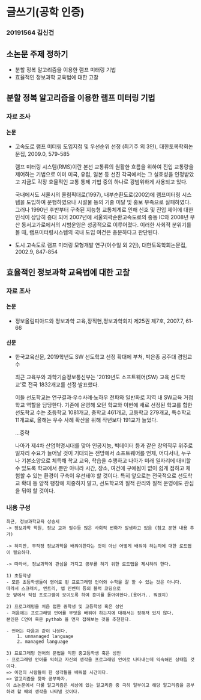 # 글쓰기(공학 인증)

### 20191564 김신건

## 소논문 주제 정하기

- 분할 정복 알고리즘을 이용한 램프 미터링 기법
- 효율적인 정보과학 교육법에 대한 고찰


## 분할 정복 알고리즘을 이용한 램프 미터링 기법

### 자료 조사

#### 논문

- 고속도로 램프 미터링 도입지점 및 우선순위 선정 (최기주 외 3인), 대한토목학회논문집, 2009.0, 579-585

    램프 미터링 시스템(RMS)이란 본선 교통류의 원활한 흐름을 위하여 진입 교통량을 제어하는 기법으로 이미 미국, 유럽, 일본 등 선진 각국에서는 그 실효성을 인정받았고 지금도 각장 효율적인 교통 통제 기법 중의 하나로 광범위하게 사용되고 있다.

    국내에서도 서울시의 올림픽대로(1997), 내부순환도로(2002)에 램프미터링 시스템을 도입하여 운행하였으나 시설물 등의 기줄 미달 및 홍보 부족으로 실패하였다.
    그러나 1990년 후반부터 구축된 지능형 교통체계로 인해 신호 및 진입 제어에 대한 인식이 상당히 증대 되어 2007년에 서울외곽순환고속도로의 중동 IC와 2008년 부산 동서고가로에서의 시범운영은 성공적으로 이루어졌다. 
    이러한 사회적 분위기를 볼 때, 램프미터링시스템의 국내 도입 여건은 충분하다고 판단된다.

- 도시 고속도로 램프 미터링 모형개발 연구(이수일 외 2인), 대한토목학회논문집, 2002.9, 847-854


## 효율적인 정보과학 교육법에 대한 고찰

### 자료 조사

#### 논문
- 정보올림피아드와 정보과학 교육,장직현,정보과학회지 제25권 제7호, 2007.7, 61-66


#### 신문

-  한국교육신문, 2019학년도 SW 선도학교 선정 확대에 부쳐, 박은종 공주대 겸임교수

    최근 교육부와 과학기술정보통신부는 '2019년도 소프트웨어(SW) 교육 선도학교'로 전국 1832개교를 선정·발표했다.

    이들 선도학교는 연구결과·우수사례·노하우 전파와 일반화로 지역 내 SW교육 거점학교 역할을 담당한다.
    기존에 운영해 오던 학교와 이번에 새로 선정된 학교를 합한 선도학교 수는 초등학교 1081개교, 중학교 461개교, 고등학교 279개교, 특수학교 11개교로, 올해는 우수 사례 확산을 위해 작년보다 191교가 늘었다.

    ...중략

    나아가 제4차 산업혁명시대를 맞아 인공지능, 빅데이터 등과 같은 창의직무 위주로 일자리 수요가 늘어날 것이 기대되는 전망에서 소프트웨어를 언제, 어디서나, 누구나 기본소양으로 체득해 학교 교육, 학습을 수행하고 나아가 미래 일자리에 대비할 수 있도록 학교에서 뿐만 아니라 시간, 장소, 여건에 구애됨이 없이 쉽게 접하고 체험할 수 있는 환경이 구축이 우선돼야 할 것이다. 
    특히 앞으로는 전국적으로 선도학교 확대 등 양적 팽창에 치중하지 말고, 선도학교의 질적 관리와 질적 운영에도 관심을 둬야 할 것이다.

### 내용 구성

    최근, 정보과학교육 상승세
    -> 정보과학 학원, 정보 교과 필수등 많은 사회적 변화가 발생하고 있음 (참고 문헌 내용 추가)

    -> 하지만, 무작정 정보과학을 배워야한다는 것이 아닌 어떻게 배워야 하는지에 대한 로드맵이 필요하다.

    -> 따라서, 정보과학에 관심을 가지고 공부를 하기 위한 로드맵을 제시하려 한다.
    
    1) 초등학생
    - 모든 초등학생들이 영어로 된 프로그래밍 언어와 수학을 잘 할 수 있는 것은 아니다. 
    따라서 스크래치, 엔트리, 앱 인벤터 등의 블럭 코딩으로 
    눈 앞에서 직접 프로그램이 보이도록 하여 흥미를 돋아야한다.(용어가.. 뭐였지)

    2) 프로그래밍을 처음 접한 중학생 및 고등학생 혹은 성인
    - 처음에는 프로그래밍 언어를 무엇을 배워야 하는지에 대해서는 정해져 있지 않다. 
    본인은 C언어 혹은 pythob 을 먼저 접해보는 것을 추천한다.

    - 언어는 다음과 같이 나뉜다.
        1. unmanaged language
        2. managed language
    
    3) 프로그래밍 언어의 문법을 익힌 중고등학생 혹은 성인
    - 프로그래밍 언어를 익히고 자신의 생각을 프로그래밍 언어로 나타내는데 익숙해진 상태일 것이다. 
    => 이전의 사람들이 한 생각들을 배워볼 시간이다. 
    => 알고리즘을 찾아 공부하자. 
    이 소논문에서 다룰 알고리즘은 세상에 있는 알고리즘 중 극히 일부이고 해당 알고리즘을 공부하려 할 때의 생각을 나타낼 것이다.